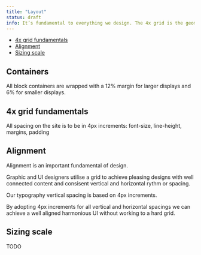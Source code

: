 ```yaml
---
title: "Layout"
status: draft
info: It’s fundamental to everything we design. The 4x grid is the geometric foundation of all the visual elements of La Trobe Design, from typography to columns, boxes, icons, and illustrations. It provides structure and guidance for all creative decision-making.
---
```


- [4x grid fundamentals](#4x-grid-fundamentals)
- [Alignment](#alignment)
- [Sizing scale](#sizing-scale)



## Containers

All block containers are wrapped with a 12% margin for larger displays and 6% for smaller displays.

## 4x grid fundamentals <a name="4x-grid-fundamentals"></a>

All spacing on the site is to be in 4px increments: font-size, line-height, margins, padding

## Alignment <a name="alignment"></a>

Alignment is an important fundamental of design.

Graphic and UI designers utilise a grid to achieve pleasing designs with well connected content and consisent vertical and horizontal rythm or spacing.

Our typography vertical spacing is based on 4px increments.

By adopting 4px increments for all vertical and horizontal spacings we can achieve a well aligned harmonious UI without working to a hard grid.

## Sizing scale <a name="sizing-scale"></a>

TODO